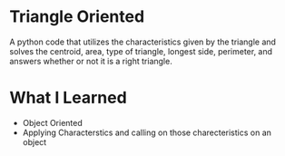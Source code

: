 # Triangle Oriented

A python code that utilizes the characteristics given by the triangle and solves the centroid, area, type of triangle, longest side, perimeter, and answers whether or not it is a right triangle.  

# What I Learned

* Object Oriented
* Applying Characterstics and calling on those charecteristics on an object 
